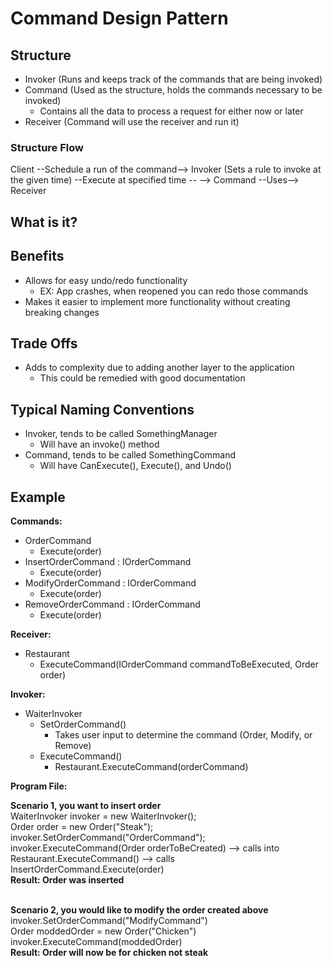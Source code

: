 # Command Design Pattern

## Structure

- Invoker (Runs and keeps track of the commands that are being invoked)
- Command (Used as the structure, holds the commands necessary to be invoked)
    - Contains all the data to process a request for either now or later
- Receiver (Command will use the receiver and run it)

### Structure Flow

Client --Schedule a run of the command-->  Invoker (Sets a rule to invoke at the given time) --Execute at specified time --
--> Command --Uses--> Receiver

## What is it?

## Benefits

- Allows for easy undo/redo functionality
    - EX: App crashes, when reopened you can redo those commands
- Makes it easier to implement more functionality without creating breaking changes

## Trade Offs

- Adds to complexity due to adding another layer to the application
    - This could be remedied with good documentation

## Typical Naming Conventions

- Invoker, tends to be called SomethingManager
    - Will have an invoke() method
- Command, tends to be called SomethingCommand
    - Will have CanExecute(), Execute(), and Undo()

## Example

**Commands:**
- OrderCommand 
    - Execute(order)
- InsertOrderCommand : IOrderCommand
    - Execute(order)
- ModifyOrderCommand : IOrderCommand
    - Execute(order)
- RemoveOrderCommand : IOrderCommand
    - Execute(order)

**Receiver:**
- Restaurant
    - ExecuteCommand(IOrderCommand commandToBeExecuted, Order order)

**Invoker:**
- WaiterInvoker
    - SetOrderCommand()
        - Takes user input to determine the command (Order, Modify, or Remove)
    - ExecuteCommand()
        - Restaurant.ExecuteCommand(orderCommand)

**Program File:** <br/>

**Scenario 1, you want to insert order** <br/>
WaiterInvoker invoker = new WaiterInvoker(); <br/>
Order order = new Order("Steak"); <br/>
invoker.SetOrderCommand("OrderCommand"); <br/>
invoker.ExecuteCommand(Order orderToBeCreated) --> calls into Restaurant.ExecuteCommand() --> calls InsertOrderCommand.Execute(order) <br/>
**Result: Order was inserted** <br/> <br/>

**Scenario 2, you would like to modify the order created above** <br/>
invoker.SetOrderCommand("ModifyCommand") <br/>
Order moddedOrder = new Order("Chicken") <br/>
invoker.ExecuteCommand(moddedOrder) <br/>
**Result: Order will now be for chicken not steak**<br/>
